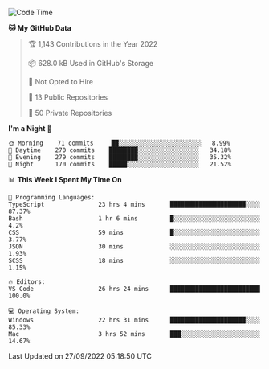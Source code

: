 <!--START_SECTION:waka-->
![Code Time](http://img.shields.io/badge/Code%20Time-3%2C028%20hrs%2014%20mins-blue)

**🐱 My GitHub Data** 

> 🏆 1,143 Contributions in the Year 2022
 > 
> 📦 628.0 kB Used in GitHub's Storage 
 > 
> 🚫 Not Opted to Hire
 > 
> 📜 13 Public Repositories 
 > 
> 🔑 50 Private Repositories  
 > 
**I'm a Night 🦉** 

```text
🌞 Morning    71 commits     ██░░░░░░░░░░░░░░░░░░░░░░░   8.99% 
🌆 Daytime    270 commits    ████████░░░░░░░░░░░░░░░░░   34.18% 
🌃 Evening    279 commits    ████████░░░░░░░░░░░░░░░░░   35.32% 
🌙 Night      170 commits    █████░░░░░░░░░░░░░░░░░░░░   21.52%

```


📊 **This Week I Spent My Time On** 

```text
💬 Programming Languages: 
TypeScript               23 hrs 4 mins       █████████████████████░░░░   87.37% 
Bash                     1 hr 6 mins         █░░░░░░░░░░░░░░░░░░░░░░░░   4.2% 
CSS                      59 mins             █░░░░░░░░░░░░░░░░░░░░░░░░   3.77% 
JSON                     30 mins             ░░░░░░░░░░░░░░░░░░░░░░░░░   1.93% 
SCSS                     18 mins             ░░░░░░░░░░░░░░░░░░░░░░░░░   1.15%

🔥 Editors: 
VS Code                  26 hrs 24 mins      █████████████████████████   100.0%

💻 Operating System: 
Windows                  22 hrs 31 mins      █████████████████████░░░░   85.33% 
Mac                      3 hrs 52 mins       ███░░░░░░░░░░░░░░░░░░░░░░   14.67%

```


 Last Updated on 27/09/2022 05:18:50 UTC
<!--END_SECTION:waka-->

